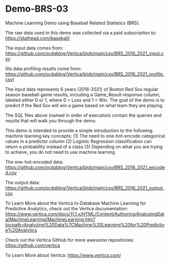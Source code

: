 # Demo-BRS-03

Machine Learning Demo using Baseball Related Statistics (BRS). 

The raw data used in this demo was collected via a paid subscription to: https://stathead.com/baseball/ 

The input data comes from: https://github.com/ocdqblog/Vertica/blob/main/csv/BRS_2016_2021_input.csv

(Its data profiling results come from: https://github.com/ocdqblog/Vertica/blob/main/csv/BRS_2016_2021_profile.csv)

The input data represents 6 years (2016-2021) of Boston Red Sox regular season baseball game results, including a Game_Result response column, labeled either 0 or 1, where 0 = Loss and 1 = Win. The goal of the demo is to predict if the Red Sox will win a game based on what team they are playing.  

The SQL files above (named in order of execution) contain the queries and results that will walk you through the demo.

This demo is intended to provide a simple introduction to the following machine learning key concepts:
(1) The need to one-hot-encode categorical values in a predictor column 
(2) Logistic Regression classification can return a probability instead of a class
(3) Depending on what you are trying to achieve, you do not need to use machine learning 

The one-hot-encoded data: https://github.com/ocdqblog/Vertica/blob/main/csv/BRS_2016_2021_encoded.csv  

The output data: https://github.com/ocdqblog/Vertica/blob/main/csv/BRS_2016_2021_output.csv

To Learn More about the Vertica In-Database Machine Learning for Predictive Analytics, check out the Vertica documentation: https://www.vertica.com/docs/11.1.x/HTML/Content/Authoring/AnalyzingData/MachineLearning/MachineLearning.htm?tocpath=Analyzing%20Data%7CMachine%20Learning%20for%20Predictive%20Analytics 

Check out the Vertica GitHub for more awesome repositories: https://github.com/vertica

To Learn More about Vertica: https://www.vertica.com/ 
